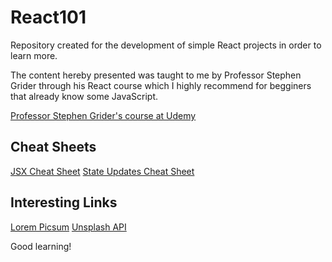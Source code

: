 # React101

Repository created for the development of simple React projects in order to learn more.

The content hereby presented was taught to me by Professor Stephen Grider through his React course which I highly recommend for begginers that already know some JavaScript.

<a href="https://www.udemy.com/react-redux/" target="_blank"> Professor Stephen Grider's course at Udemy </a>

## Cheat Sheets

[JSX Cheat Sheet](https://jsx-notes.vercel.app/)
[State Updates Cheat Sheet](https://state-updates.vercel.app/)

## Interesting Links

[Lorem Picsum](https://picsum.photos/)
[Unsplash API](https://api.unsplash.com/)

Good learning!
